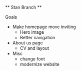 ** Stan Branch **

Goals
- Make homepage move inviting
  - Hero image
  - Better navigation
- About us page
  - CV and layout 
- Misc
  - change font
  - modernize website 
